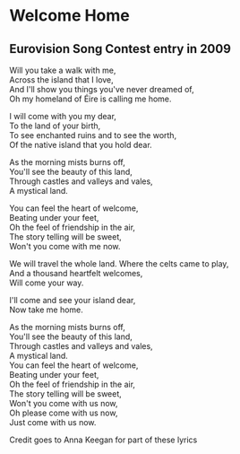 # Welcome Home

## Eurovision Song Contest entry in 2009

Will you take a walk with me,  
Across the island that I love,  
And I'll show you things you've never dreamed of,  
Oh my homeland of Éire is calling me home.  

I will come with you my dear,  
To the land of your birth,  
To see enchanted ruins and to see the worth,  
Of the native island that you hold dear.  


As the morning mists burns off,  
You'll see the beauty of this land,  
Through castles and valleys and vales,  
A mystical land.  

You can feel the heart of welcome,  
Beating under your feet,  
Oh the feel of friendship in the air,  
The story telling will be sweet,  
Won't you come with me now.  


We will travel the whole land. 
Where the celts came to play,  
And a thousand heartfelt welcomes,  
Will come your way. 


I'll come and see your island dear,  
Now take me home.


As the morning mists burns off,  
You'll see the beauty of this land,  
Through castles and valleys and vales,  
A mystical land.  
You can feel the heart of welcome,  
Beating under your feet,  
Oh the feel of friendship in the air,  
The story telling will be sweet,  
Won't you come with us now,  
Oh please come with us now,  
Just come with us now.  

Credit goes to Anna Keegan for part of these lyrics
